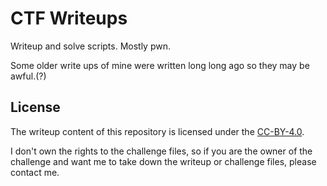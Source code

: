 # CTF Writeups

Writeup and solve scripts. Mostly pwn.

Some older write ups of mine were written long long ago so they may be awful.(?)

## License

The writeup content of this repository is licensed under the [CC-BY-4.0](https://choosealicense.com/licenses/cc-by-sa-4.0/).

I don't own the rights to the challenge files, so if you are the owner of the challenge and want me to take down the writeup or challenge files, please contact me.
